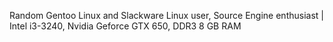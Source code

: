 Random Gentoo Linux and Slackware Linux user, Source Engine enthusiast | Intel i3-3240, Nvidia Geforce GTX 650, DDR3 8 GB RAM                                     
